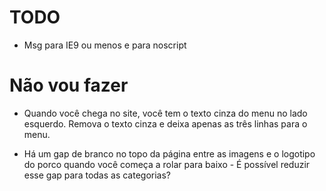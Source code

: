 # TODO

- Msg para IE9 ou menos e para noscript

# Não vou fazer

- Quando você chega no site, você tem o texto cinza do menu no lado esquerdo. Remova o texto cinza e deixa apenas as três linhas para o menu.

- Há um gap de branco no topo da página entre as imagens e o logotipo do porco quando você começa a rolar para baixo - É possível reduzir esse gap para todas as categorias?
